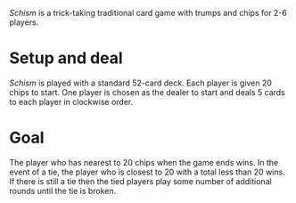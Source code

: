 *Schism* is a trick-taking traditional card game with trumps and chips for 2-6 players.  

Setup and deal
==============

*Schism* is played with a standard 52-card deck. Each player is given 20 chips to start. One player is chosen as the dealer to start and deals 5 cards to each player in clockwise order.

Goal
====

The player who has nearest to 20 chips when the game ends wins.  In the event of a tie, the player who is closest to 20 with a total less than 20 wins. If there is still a tie then the tied players play some number of additional rounds until the tie is broken.

